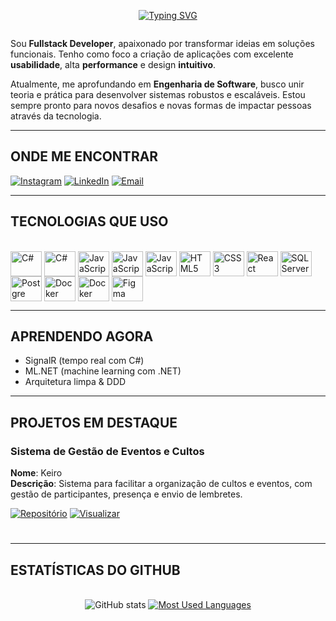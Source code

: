 <div align="center">
  
  [![Typing SVG](https://readme-typing-svg.demolab.com?font=Fira+Code&pause=1000&color=FFFFFF&width=435&lines=Olá,+eu+Domingos+Nascimento)](https://git.io/typing-svg)

</div>

<img align="center" alt="" src="./src/header-gif.gif">

<p>
  
Sou **Fullstack Developer**, apaixonado por transformar ideias em soluções funcionais. Tenho como foco a criação de aplicações com excelente **usabilidade**, alta **performance** e design **intuitivo**.

Atualmente, me aprofundando em **Engenharia de Software**, busco unir teoria e prática para desenvolver sistemas robustos e escaláveis. Estou sempre pronto para novos desafios e novas formas de impactar pessoas através da tecnologia.

</p>

---

<h2>ONDE ME ENCONTRAR</h2>

[![Instagram](https://img.shields.io/badge/Instagram-E4405F?style=for-the-badge&logo=instagram&logoColor=white)](https://www.instagram.com/adyllsxn/)
[![LinkedIn](https://img.shields.io/badge/LinkedIn-0077B5?style=for-the-badge&logo=linkedin&logoColor=white)](https://www.linkedin.com/in/adyllsxn-08a0b5354/)
[![Email](https://img.shields.io/badge/Email-domingosadyllsxn@email.com-informational?style=for-the-badge&logo=gmail)](mailto:domingosadyllsxn@email.com)


---

<h2>TECNOLOGIAS QUE USO</h2> 

<div style="display: inline_block"><br>
  <img align="center" alt="C#" height="40" width="50" src="https://cdn.jsdelivr.net/gh/devicons/devicon@latest/icons/csharp/csharp-original.svg" />
  <img align="center" alt="C#" height="40" width="50"  src="https://cdn.jsdelivr.net/gh/devicons/devicon@latest/icons/dotnetcore/dotnetcore-original.svg" />
  
  <img align="center" alt="JavaScript" height="40" width="50" src="https://cdn.jsdelivr.net/gh/devicons/devicon@latest/icons/javascript/javascript-plain.svg" />
  <img align="center" alt="JavaScript" height="40" width="50" src="https://cdn.jsdelivr.net/gh/devicons/devicon@latest/icons/nodejs/nodejs-original.svg" />
  <img align="center" alt="JavaScript" height="40" width="50" src="https://cdn.jsdelivr.net/gh/devicons/devicon@latest/icons/express/express-original.svg" />   
          
  <img align="center" alt="HTML5" height="40" width="50" src="https://cdn.jsdelivr.net/gh/devicons/devicon@latest/icons/html5/html5-original.svg" />
  <img align="center" alt="CSS3" height="40" width="50" src="https://cdn.jsdelivr.net/gh/devicons/devicon@latest/icons/css3/css3-original.svg" />                  
  <img align="center" alt="React" height="40" width="50" src="https://cdn.jsdelivr.net/gh/devicons/devicon@latest/icons/react/react-original.svg" />
  
  <img align="center" alt="SQL Server" height="40" width="50" src="https://cdn.jsdelivr.net/gh/devicons/devicon@latest/icons/microsoftsqlserver/microsoftsqlserver-original-wordmark.svg" />
  <img align="center" alt="Postgre" height="40" width="50" src="https://cdn.jsdelivr.net/gh/devicons/devicon@latest/icons/postgresql/postgresql-original.svg" /> 

  
  <img align="center" alt="Docker" height="40" width="50" src="https://cdn.jsdelivr.net/gh/devicons/devicon@latest/icons/linux/linux-original.svg" />
  <img align="center" alt="Docker" height="40" width="50" src="https://cdn.jsdelivr.net/gh/devicons/devicon@latest/icons/docker/docker-original.svg" />         
  <img align="center" alt="Figma" height="40" width="50" src="https://cdn.jsdelivr.net/gh/devicons/devicon@latest/icons/figma/figma-original.svg" />       
</div>

---

<h2>APRENDENDO AGORA</h2>

- SignalR (tempo real com C#)
- ML.NET (machine learning com .NET)
- Arquitetura limpa & DDD


---

<h2>PROJETOS EM DESTAQUE</h2> 

<h3>Sistema de Gestão de Eventos e Cultos</h3>

**Nome**: Keiro  
**Descrição**: Sistema para facilitar a organização de cultos e eventos, com gestão de participantes, presença e envio de lembretes. 

[![Repositório](https://img.shields.io/badge/Repositório-181717?style=for-the-badge&logo=github&logoColor=white)](https://github.com/Adyllsxn/kairos) [![Visualizar](https://img.shields.io/badge/Visualizar-0e75b6?style=for-the-badge&logo=google-chrome&logoColor=white)](https://kairos-mu-neon.vercel.app/)

#

---

<h2>ESTATÍSTICAS DO GITHUB</h2>
<div style="text-align: center;" align="center">
  <br>
  <img src="https://github-readme-stats-git-masterrstaa-rickstaa.vercel.app/api?username=Adyllsxn&hide_title=true&show_icons=true&include_all_commits=false&count_private=true&line_height=25&hide=issues&bg_color=000&title_color=FF00F6&text_color=FFF&border_radius=10&border_color=FFF&icon_color=FF00F6&theme=jolly" alt="GitHub stats">

  <a href="https://github.com/Adyllsxn/github-readme-stats">
    <img src="https://github-readme-stats-git-masterrstaa-rickstaa.vercel.app/api/top-langs/?username=Adyllsxn&line_height=10&card_width=290&layout=compact&hide_title=false&count_private=true&langs_count=4&show_icons=true&title_color=FF00F6&hide=html,scss,less&bg_color=000&text_color=8B8B8B&border_radius=10&border_color=FFF&count_private=true" alt="Most Used Languages">
  </a>
</div>
